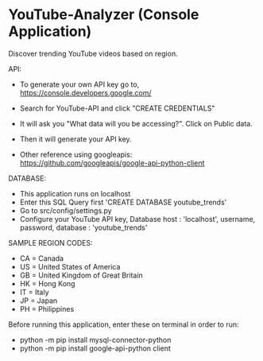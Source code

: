 # YouTube-Analyzer (Console Application)
Discover trending YouTube videos based on region.

API:
- To generate your own API key go to, https://console.developers.google.com/
- Search for YouTube-API and click "CREATE CREDENTIALS"
- It will ask you "What data will you be accessing?". Click on Public data.
- Then it will generate your API key.

- Other reference using googleapis: https://github.com/googleapis/google-api-python-client

DATABASE:
- This application runs on localhost
- Enter this SQL Query first 'CREATE DATABASE youtube_trends'
- Go to src/config/settings.py
- Configure your YouTube API key, Database host : 'localhost', username, password, database : 'youtube_trends'

SAMPLE REGION CODES:
- CA = Canada
- US = United States of America
- GB = United Kingdom of Great Britain
- HK = Hong Kong
- IT = Italy
- JP =  Japan
- PH = Philippines

Before running this application, enter these on terminal in order to run:
- python -m pip install mysql-connector-python
- python -m pip install google-api-python client
